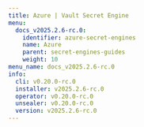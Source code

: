 ```yaml
---
title: Azure | Vault Secret Engine
menu:
  docs_v2025.2.6-rc.0:
    identifier: azure-secret-engines
    name: Azure
    parent: secret-engines-guides
    weight: 10
menu_name: docs_v2025.2.6-rc.0
info:
  cli: v0.20.0-rc.0
  installer: v2025.2.6-rc.0
  operator: v0.20.0-rc.0
  unsealer: v0.20.0-rc.0
  version: v2025.2.6-rc.0
---
```


